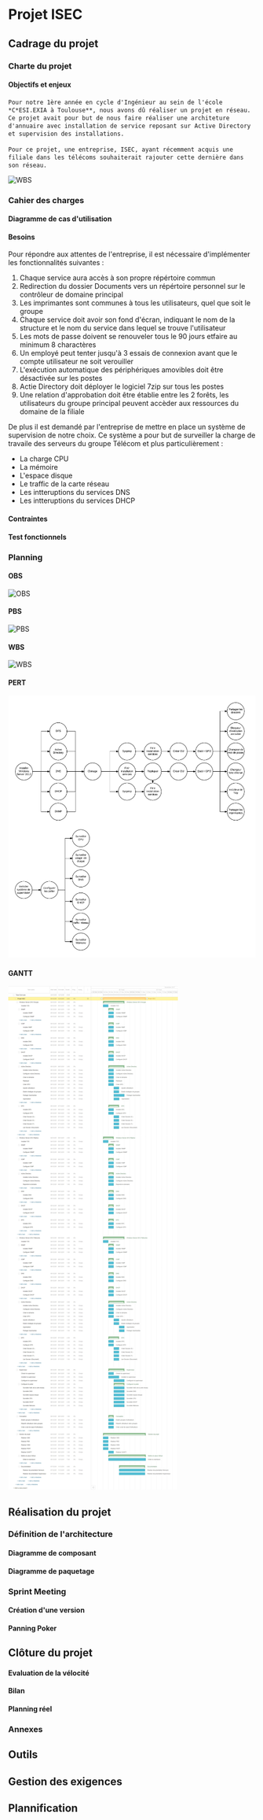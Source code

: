 # Projet ISEC

## Cadrage du projet

### Charte du projet

#### Objectifs et enjeux

	Pour notre 1ère année en cycle d'Ingénieur au sein de l'école *C*ESI.EXIA à Toulouse**, nous avons dû réaliser un projet en réseau. Ce projet avait pour but de nous faire réaliser une architeture d'annuaire avec installation de service reposant sur Active Directory et supervision des installations.

	Pour ce projet, une entreprise, ISEC, ayant récemment acquis une filiale dans les télécoms souhaiterait rajouter cette dernière dans son réseau.

![WBS](/Livrables/Images/wbs.jpg)

### Cahier des charges 

#### Diagramme de cas d'utilisation

#### Besoins

Pour répondre aux attentes de l'entreprise, il est nécessaire d'implémenter les fonctionnalités suivantes :

1. Chaque service aura accès à son propre répértoire commun
2. Redirection du dossier Documents vers un répértoire personnel sur le contrôleur de domaine principal
3. Les imprimantes sont communes à tous les utilisateurs, quel que soit le groupe
4. Chaque service doit avoir son fond d'écran, indiquant le nom de la structure et le nom du service dans lequel se trouve l'utilisateur
5. Les mots de passe doivent se renouveler tous le 90 jours etfaire au minimum 8 charactères
6. Un employé peut tenter jusqu'à 3 essais de connexion avant que le compte utilisateur ne soit verouiller 
7. L'exécution automatique des périphériques amovibles doit être désactivée sur les postes
8. Actie Directory doit déployer le logiciel 7zip sur tous les postes
9. Une relation d'approbation doit être établie entre les 2 forêts, les utilisateurs du groupe principal peuvent accèder aux ressources du domaine de la filiale



De plus il est demandé par l'entreprise de mettre en place un système de supervision de notre choix. Ce système a pour but de surveiller la charge de travaile des serveurs du groupe Télécom et plus particulièrement :

* La charge CPU
* La mémoire
* L'espace disque
* Le traffic de la carte réseau
* Les intteruptions du services DNS
* Les intteruptions du services DHCP





#### Contraintes

#### Test fonctionnels

### Planning

#### OBS

![OBS](/Livrables/Images/obs.jpg)

#### PBS

![PBS](/Livrables/Images/pbs.jpg)

#### WBS

![WBS](/Livrables/Images/wbs.jpg)

#### PERT

![PERT](/Livrables/Images/pert.jpg)

#### GANTT

![GANTT](/Livrables/Images/gantt.jpg)

## Réalisation du projet

### Définition de l'architecture

#### Diagramme de composant

#### Diagramme de paquetage

### Sprint Meeting

#### Création d'une version

#### Panning Poker

## Clôture du projet

#### Evaluation de la vélocité

#### Bilan

#### Planning réel

### Annexes

## Outils

## Gestion des exigences

## Plannification
